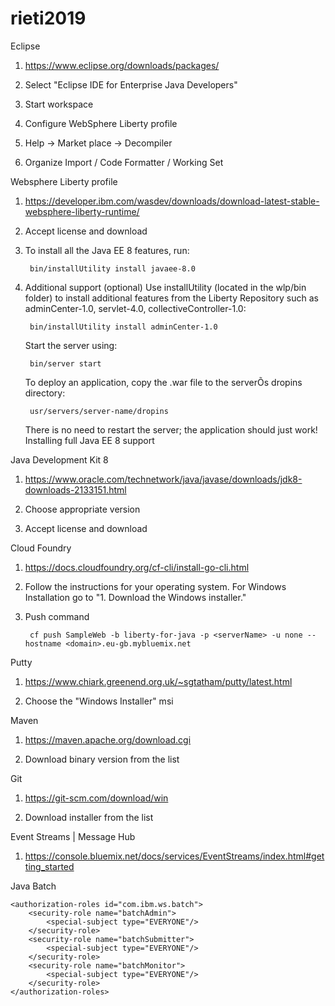 # rieti2019

Eclipse

1. https://www.eclipse.org/downloads/packages/

2. Select "Eclipse IDE for Enterprise Java Developers"

3. Start workspace

4. Configure WebSphere Liberty profile

5. Help -> Market place -> Decompiler

6. Organize Import / Code Formatter / Working Set

Websphere Liberty profile

1. https://developer.ibm.com/wasdev/downloads/download-latest-stable-websphere-liberty-runtime/

2. Accept license and download

3. To install all the Java EE 8 features, run:

		bin/installUtility install javaee-8.0

4. Additional support (optional)
	Use installUtility (located in the wlp/bin folder) to install additional features from the Liberty Repository such as adminCenter-1.0, servlet-4.0, collectiveController-1.0:

		bin/installUtility install adminCenter-1.0

	Start the server using:

		bin/server start

	To deploy an application, copy the .war file to the serverÕs dropins directory:

		usr/servers/server-name/dropins

	There is no need to restart the server; the application should just work!
	Installing full Java EE 8 support


Java Development Kit 8

1. https://www.oracle.com/technetwork/java/javase/downloads/jdk8-downloads-2133151.html

2. Choose appropriate version

3. Accept license and download


Cloud Foundry

1. https://docs.cloudfoundry.org/cf-cli/install-go-cli.html

2. Follow the instructions for your operating system. For Windows Installation go to "1. Download the Windows installer."

3. Push command

		cf push SampleWeb -b liberty-for-java -p <serverName> -u none --hostname <domain>.eu-gb.mybluemix.net

Putty

1. https://www.chiark.greenend.org.uk/~sgtatham/putty/latest.html

2. Choose the "Windows Installer" msi



Maven

1. https://maven.apache.org/download.cgi

2. Download binary version from the list



Git

1. https://git-scm.com/download/win

2. Download installer from the list



Event Streams | Message Hub

1. https://console.bluemix.net/docs/services/EventStreams/index.html#getting_started


Java Batch

	<authorization-roles id="com.ibm.ws.batch">
		<security-role name="batchAdmin">	
			<special-subject type="EVERYONE"/>
		</security-role>
		<security-role name="batchSubmitter">
			<special-subject type="EVERYONE"/>
		</security-role>
		<security-role name="batchMonitor">
			<special-subject type="EVERYONE"/>
		</security-role>
	</authorization-roles>


